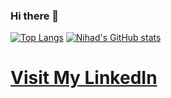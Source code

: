 ### Hi there 👋

[![Top Langs](https://github-readme-stats.vercel.app/api/top-langs/?username=NihadZeidan&theme=dark&show_icons=true)](https://github.com/NihadZeidan)
[![Nihad's GitHub stats](https://github-readme-stats.vercel.app/api?username=NihadZeidan&theme=dark&show_icons=true)](https://github.com/NihadZeidan)

# [Visit My LinkedIn](https://www.linkedin.com/in/nihadzeidan/)


